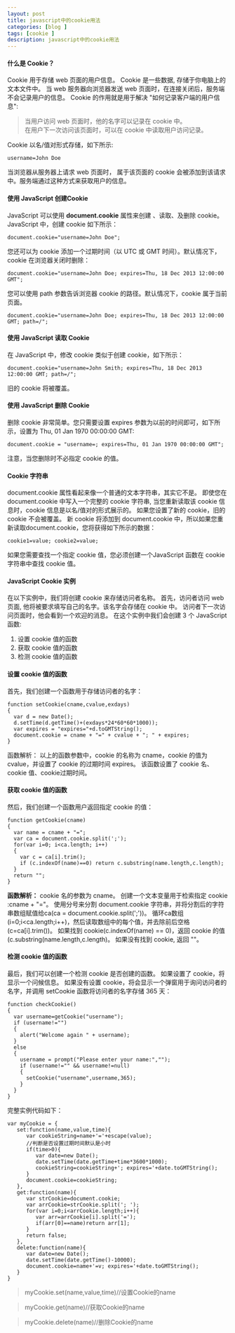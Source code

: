 ```yaml
---
layout: post
title: javascript中的cookie用法
categories: [blog ]
tags: [cookie ]
description: javascript中的cookie用法
---
```



#### 什么是 Cookie？

Cookie 用于存储 web 页面的用户信息。
Cookie 是一些数据, 存储于你电脑上的文本文件中。
当 web 服务器向浏览器发送 web 页面时，在连接关闭后，服务端不会记录用户的信息。
Cookie 的作用就是用于解决 "如何记录客户端的用户信息":

> 当用户访问 web 页面时，他的名字可以记录在 cookie 中。  
> 在用户下一次访问该页面时，可以在 cookie 中读取用户访问记录。

Cookie 以名/值对形式存储，如下所示:

	username=John Doe

当浏览器从服务器上请求 web 页面时， 属于该页面的 cookie 会被添加到该请求中。服务端通过这种方式来获取用户的信息。

#### 使用 JavaScript 创建Cookie

JavaScript 可以使用 **document.cookie** 属性来创建 、读取、及删除 cookie。
JavaScript 中，创建 cookie 如下所示：

	document.cookie="username=John Doe";

您还可以为 cookie 添加一个过期时间（以 UTC 或 GMT 时间）。默认情况下，cookie 在浏览器关闭时删除：

	document.cookie="username=John Doe; expires=Thu, 18 Dec 2013 12:00:00 GMT";

您可以使用 path 参数告诉浏览器 cookie 的路径。默认情况下，cookie 属于当前页面。

	document.cookie="username=John Doe; expires=Thu, 18 Dec 2013 12:00:00 GMT; path=/";

#### 使用 JavaScript 读取 Cookie

在 JavaScript 中，修改 cookie 类似于创建 cookie，如下所示：

	document.cookie="username=John Smith; expires=Thu, 18 Dec 2013 12:00:00 GMT; path=/";

旧的 cookie 将被覆盖。

#### 使用 JavaScript 删除 Cookie

删除 cookie 非常简单。您只需要设置 expires 参数为以前的时间即可，如下所示，设置为 Thu, 01 Jan 1970 00:00:00 GMT:

	document.cookie = "username=; expires=Thu, 01 Jan 1970 00:00:00 GMT";

注意，当您删除时不必指定 cookie 的值。

#### Cookie 字符串

document.cookie 属性看起来像一个普通的文本字符串，其实它不是。
即使您在 document.cookie 中写入一个完整的 cookie 字符串, 当您重新读取该 cookie 信息时，cookie 信息是以名/值对的形式展示的。
如果您设置了新的 cookie，旧的 cookie 不会被覆盖。 新 cookie 将添加到 document.cookie 中，所以如果您重新读取document.cookie，您将获得如下所示的数据：

	cookie1=value; cookie2=value;

如果您需要查找一个指定 cookie 值，您必须创建一个JavaScript 函数在 cookie 字符串中查找 cookie 值。

#### JavaScript Cookie 实例

在以下实例中，我们将创建 cookie 来存储访问者名称。
首先，访问者访问 web 页面, 他将被要求填写自己的名字。该名字会存储在 cookie 中。
访问者下一次访问页面时，他会看到一个欢迎的消息。
在这个实例中我们会创建 3 个 JavaScript 函数:

1. 设置 cookie 值的函数  
2. 获取 cookie 值的函数  
3. 检测 cookie 值的函数

#### 设置 cookie 值的函数

首先，我们创建一个函数用于存储访问者的名字：

	function setCookie(cname,cvalue,exdays)
	{
	  var d = new Date();
	  d.setTime(d.getTime()+(exdays*24*60*60*1000));
	  var expires = "expires="+d.toGMTString();
	  document.cookie = cname + "=" + cvalue + "; " + expires;
	}	

函数解析：
以上的函数参数中，cookie 的名称为 cname，cookie 的值为 cvalue，并设置了 cookie 的过期时间 expires。
该函数设置了 cookie 名、cookie 值、cookie过期时间。

#### 获取 cookie 值的函数

然后，我们创建一个函数用户返回指定 cookie 的值：

	function getCookie(cname)
	{
	  var name = cname + "=";
	  var ca = document.cookie.split(';');
	  for(var i=0; i<ca.length; i++) 
	  {
	    var c = ca[i].trim();
	    if (c.indexOf(name)==0) return c.substring(name.length,c.length);
	  }
	  return "";
	}

**函数解析：**
cookie 名的参数为 cname。
创建一个文本变量用于检索指定 cookie :cname + "="。
使用分号来分割 document.cookie 字符串，并将分割后的字符串数组赋值给ca(ca = document.cookie.split(';'))。
循环ca数组 (i=0;i<ca.length;i++)，然后读取数组中的每个值，并去除前后空格 (c=ca[i].trim())。
如果找到 cookie(c.indexOf(name) == 0)，返回 cookie 的值 (c.substring(name.length,c.length)。
如果没有找到 cookie, 返回 ""。

#### 检测 cookie 值的函数

最后，我们可以创建一个检测 cookie 是否创建的函数。
如果设置了 cookie，将显示一个问候信息。
如果没有设置 cookie，将会显示一个弹窗用于询问访问者的名字，并调用 setCookie 函数将访问者的名字存储 365 天：

	function checkCookie()
	{
	  var username=getCookie("username");
	  if (username!="")
	  {
	    alert("Welcome again " + username);
	  }
	  else 
	  {
	    username = prompt("Please enter your name:","");
	    if (username!="" && username!=null)
	    {
	      setCookie("username",username,365);
	    }
	  }
	}

完整实例代码如下：

	var myCookie = {
	   set:function(name,value,time){
	      var cookieString=name+'='+escape(value); 
	      //判断是否设置过期时间默认是小时
	      if(time>0){ 
	         var date=new Date(); 
	         date.setTime(date.getTime+time*3600*1000); 
	         cookieString=cookieString+'; expires='+date.toGMTString(); 
	      } 
	      document.cookie=cookieString; 
	   },
	   get:function(name){
	      var strCookie=document.cookie; 
	      var arrCookie=strCookie.split('; '); 
	      for(var i=0;i<arrCookie.length;i++){ 
	         var arr=arrCookie[i].split('='); 
	         if(arr[0]==name)return arr[1]; 
	      } 
	      return false; 
	   },
	   delete:function(name){
	      var date=new Date(); 
	      date.setTime(date.getTime()-10000); 
	      document.cookie=name+'=v; expires='+date.toGMTString(); 
	   }
	}

> myCookie.set(name,value,time)//设置Cookie的name

> myCookie.get(name)//获取Cookie的name

> myCookie.delete(name)//删除Cookie的name
